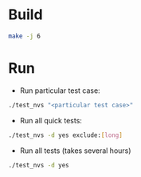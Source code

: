 # Build

```bash
make -j 6
```

# Run
* Run particular test case:
```bash
./test_nvs "<particular test case>"

```
* Run all quick tests:
```bash
./test_nvs -d yes exclude:[long]
```

* Run all tests (takes several hours)
```bash
./test_nvs -d yes
```

